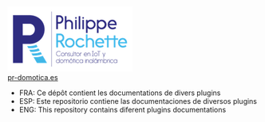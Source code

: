 ![pr-domotica](https://github.com/phroc/phroc.github.io/blob/master/pr-domotica.png)
<br>
[pr-domotica.es](https://pr-domotica.es/)


* FRA: Ce dépôt contient les documentations de divers plugins
* ESP: Este repositorio contiene las documentaciones de diversos plugins
* ENG: This repository contains diferent plugins documentations

